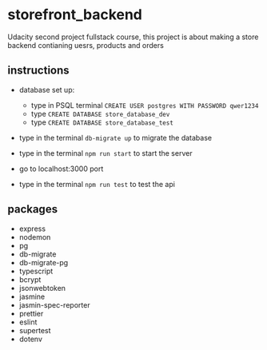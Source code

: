 # storefront_backend
Udacity second project fullstack course, this project is about making a store backend contianing uesrs, products and orders 

## instructions
 - database set up:
   - type in PSQL terminal `CREATE USER postgres WITH PASSWORD qwer1234`
   - type `CREATE DATABASE store_database_dev`
   - type `CREATE DATABASE store_database_test`
  
 - type in the terminal `db-migrate up` to migrate the database
 - type in the terminal `npm run start` to start the server
 - go to localhost:3000 port
 - type in the terminal `npm run test` to test the api

## packages 
 - express
 - nodemon
 - pg
 - db-migrate
 - db-migrate-pg
 - typescript
 - bcrypt
 - jsonwebtoken
 - jasmine
 - jasmin-spec-reporter
 - prettier
 - eslint
 - supertest
 - dotenv

